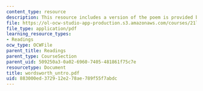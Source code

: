 ```yaml
---
content_type: resource
description: This resource includes a version of the poem is provided by William Wordsworth.
file: https://ol-ocw-studio-app-production.s3.amazonaws.com/courses/21l-004-major-poets-fall-2001/883000ed372912e278ae789f55f7abdc_wordsworth_untro.pdf
file_type: application/pdf
learning_resource_types:
- Readings
ocw_type: OCWFile
parent_title: Readings
parent_type: CourseSection
parent_uid: 509250a3-0a02-6960-7405-481861f75c7e
resourcetype: Document
title: wordsworth_untro.pdf
uid: 883000ed-3729-12e2-78ae-789f55f7abdc
---
```


